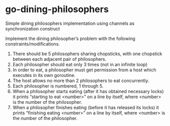 # go-dining-philosophers
Simple dining philosophers implementation using channels as synchronization construct

Implement the dining philosopher’s problem with the following constraints/modifications.

  1. There should be 5 philosophers sharing chopsticks, with one chopstick between each adjacent pair of philosophers.
  2. Each philosopher should eat only 3 times (not in an infinite loop)
  3. In order to eat, a philosopher must get permission from a host which executes in its own goroutine.
  4. The host allows no more than 2 philosophers to eat concurrently.
  5. Each philosopher is numbered, 1 through 5.
  6. When a philosopher starts eating (after it has obtained necessary locks) it prints “starting to eat \<number\>” on a line by itself, where \<number\> is the number of the philosopher.
  7. When a philosopher finishes eating (before it has released its locks) it prints “finishing eating \<number\>” on a line by itself, where \<number\> is the number of the philosopher.
